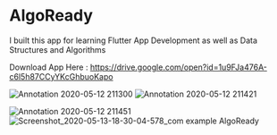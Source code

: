 # AlgoReady

I built this app for learning Flutter App Development as well as Data Structures and Algorithms

Download App Here : https://drive.google.com/open?id=1u9FJa476A-c6l5h87CCyYKcGhbuoKapo

![Annotation 2020-05-12 211300](https://user-images.githubusercontent.com/50516206/81818346-8d10dd80-954b-11ea-8fae-25832a31cda1.jpg) ![Annotation 2020-05-12 211421](https://user-images.githubusercontent.com/50516206/81818484-b6316e00-954b-11ea-9114-8e141e274481.jpg)

![Annotation 2020-05-12 211451](https://user-images.githubusercontent.com/50516206/81818630-e711a300-954b-11ea-9a16-36a5ac0095ef.jpg)  ![Screenshot_2020-05-13-18-30-04-578_com example AlgoReady](https://user-images.githubusercontent.com/50516206/81818725-05779e80-954c-11ea-921a-d7b9f943e6e7.jpg)


